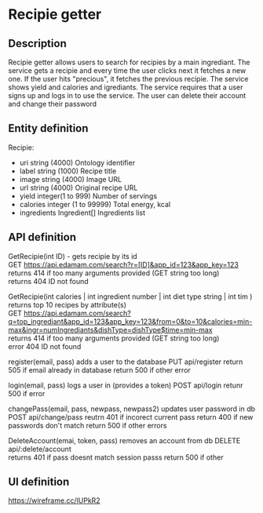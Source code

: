 # Recipie getter
## Description
Recipie getter allows users to search for recipies by a main ingrediant.
The service gets a recipie and every time the user clicks next it fetches a new one. If the user hits "precious", it fetches the previous recipie.
The service shows yield and calories and igrediants. 
The service requires that a user signs up and logs in to use the service. The user can delete their account and change their password

## Entity definition
Recipie:
- uri	string (4000)	Ontology identifier
- label	string (1000)	Recipe title
- image	string	(4000) Image URL
- url	string (4000)	Original recipe URL
- yield	integer(1 to 999)	Number of servings
- calories	integer (1 to 99999) Total energy, kcal
- ingredients	Ingredient[]	Ingredients list

## API definition
GetRecipie(int ID) - gets recipie by its id  
GET https://api.edamam.com/search?r=[ID]&app_id=123&app_key=123  
returns 414 if too many arguments provided (GET string too long)  
returns 404 ID not found


GetRecipie(int calories | int ingredient number | int diet type string | int tim ) returns top 10 recipes by attribute(s)  
GET https://api.edamam.com/search?q=top_ingrediant&app_id=123&app_key=123&from=0&to=10&calories=min-max&ingr=numIngrediants&dishType=dishType$time=min-max  
returns 414 if too many arguments provided (GET string too long)  
error 404 ID not found


register(email, pass) adds a user to the database
PUT api/register
return 505 if email already in database
return 500 if other error


login(email, pass) logs a user in (provides a token)
POST api/login
retunr 500 if error


changePass(email, pass, newpass, newpass2) updates user password in db
POST api/change/pass
 reutrn 401 if incorect current pass
 return 400 if new passwords don't match
 return 500 if other errors


DeleteAccount(emai, token, pass) removes an account from db
DELETE api/:delete/account  
returns 401 if pass doesnt match session passs
return 500 if other


## UI definition
https://wireframe.cc/lUPkR2
